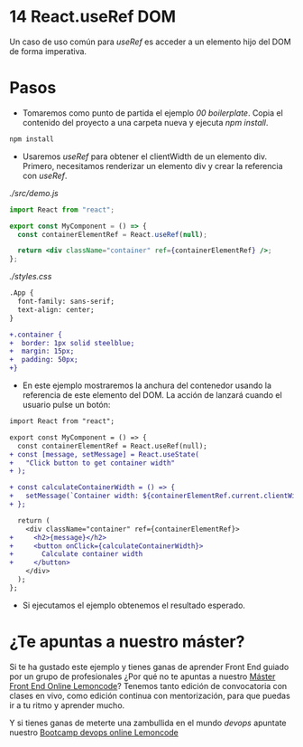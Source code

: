 # 14 React.useRef DOM

Un caso de uso común para _useRef_ es acceder a un elemento hijo del DOM de forma imperativa.

# Pasos

- Tomaremos como punto de partida el ejemplo _00 boilerplate_. Copia el contenido del proyecto a una carpeta nueva y ejecuta _npm install_.

```bash
npm install
```

- Usaremos _useRef_ para obtener el clientWidth de un elemento div. Primero, necesitamos renderizar un elemento div y crear la referencia con _useRef_.

_./src/demo.js_

```jsx
import React from "react";

export const MyComponent = () => {
  const containerElementRef = React.useRef(null);

  return <div className="container" ref={containerElementRef} />;
};
```

_./styles.css_

```diff
.App {
  font-family: sans-serif;
  text-align: center;
}

+.container {
+  border: 1px solid steelblue;
+  margin: 15px;
+  padding: 50px;
+}
```

- En este ejemplo mostraremos la anchura del contenedor usando la referencia de este elemento del DOM. La acción de lanzará cuando el usuario pulse un botón:

```diff
import React from "react";

export const MyComponent = () => {
  const containerElementRef = React.useRef(null);
+ const [message, setMessage] = React.useState(
+   "Click button to get container width"
+ );

+ const calculateContainerWidth = () => {
+   setMessage(`Container width: ${containerElementRef.current.clientWidth}px`);
+ };

  return (
    <div className="container" ref={containerElementRef}>
+     <h2>{message}</h2>
+     <button onClick={calculateContainerWidth}>
+       Calculate container width
+     </button>
    </div>
  );
};

```

- Si ejecutamos el ejemplo obtenemos el resultado esperado.

# ¿Te apuntas a nuestro máster?

Si te ha gustado este ejemplo y tienes ganas de aprender Front End
guiado por un grupo de profesionales ¿Por qué no te apuntas a
nuestro [Máster Front End Online Lemoncode](https://lemoncode.net/master-frontend#inicio-banner)? Tenemos tanto edición de convocatoria
con clases en vivo, como edición continua con mentorización, para
que puedas ir a tu ritmo y aprender mucho.

Y si tienes ganas de meterte una zambullida en el mundo _devops_
apuntate nuestro [Bootcamp devops online Lemoncode](https://lemoncode.net/bootcamp-devops#bootcamp-devops/inicio)